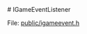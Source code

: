<type name="IGameEventListener" category="classfunc" is="class">
	<summary>
# IGameEventListener

File: [public/igameevent.h](https://github.com/danielga/sourcesdk-minimal/blob/master/public/igameevents.h#L141-L149)
<deprecated></deprecated>
	</summary>
</type>
